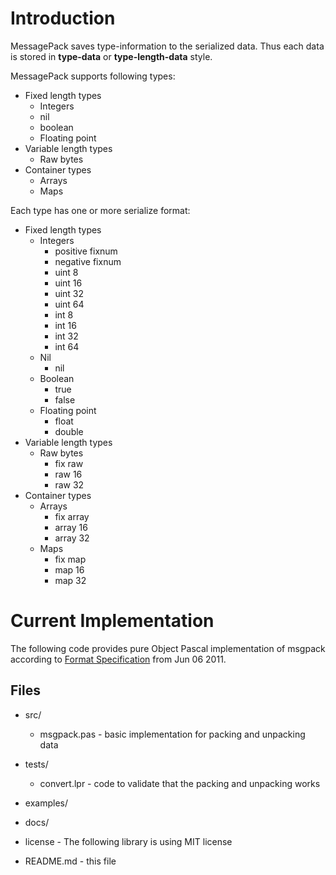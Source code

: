 Introduction
============
MessagePack saves type-information to the serialized data. Thus each data is
stored in **type-data** or **type-length-data** style.

MessagePack supports following types:

   * Fixed length types
       - Integers
       - nil
       - boolean
       - Floating point
   * Variable length types
       - Raw bytes
   * Container types
       - Arrays
       - Maps

Each type has one or more serialize format:

   * Fixed length types
       - Integers
           + positive fixnum
           + negative fixnum
           + uint 8
           + uint 16
           + uint 32
           + uint 64
           + int 8
           + int 16
           + int 32
           + int 64
       - Nil
           + nil
       - Boolean
           + true
           + false
       - Floating point
           + float
           + double
   * Variable length types
       - Raw bytes
           + fix raw
           + raw 16
           + raw 32
   * Container types
       - Arrays
           + fix array
           + array 16
           + array 32
       - Maps
           + fix map
           + map 16
           + map 32

Current Implementation
======================
The following code provides pure Object Pascal implementation of msgpack
according to [Format Specification](http://wiki.msgpack.org/display/MSGPACK/Format+specification) from Jun 06 2011.

Files
-----
 * src/
   - msgpack.pas - basic implementation for packing and unpacking data

 * tests/
   - convert.lpr - code to validate that the packing and unpacking works

 * examples/

 * docs/

 * license - The following library is using MIT license
 * README.md - this file
